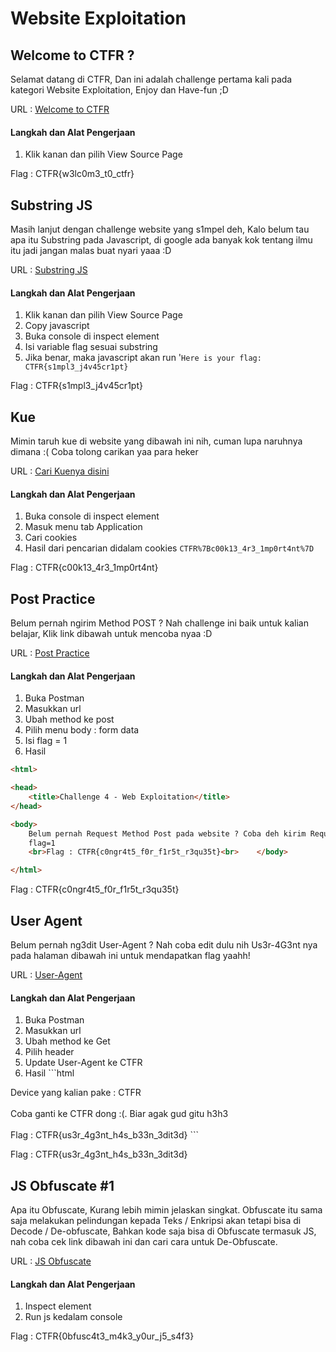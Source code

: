 # Website Exploitation
## Welcome to CTFR ?

Selamat datang di CTFR, Dan ini adalah challenge pertama kali pada kategori Website Exploitation, Enjoy dan Have-fun ;D

URL : [Welcome to CTFR](https://web.ctf.rasyidmf.com/chal1/ "Welcome to CTFR")


#### Langkah dan Alat Pengerjaan
1. Klik kanan dan pilih View Source Page

Flag : CTFR{w3lc0m3_t0_ctfr}
## Substring JS

Masih lanjut dengan challenge website yang s1mpel deh, Kalo belum tau apa itu Substring pada Javascript, di google ada banyak kok tentang ilmu itu jadi jangan malas buat nyari yaaa :D

URL : [Substring JS](https://web.ctf.rasyidmf.com/chal2/ "Substring JS")


#### Langkah dan Alat Pengerjaan
1. Klik kanan dan pilih View Source Page
2. Copy javascript
3. Buka console di inspect element
4. Isi variable flag sesuai substring
5. Jika benar, maka javascript akan run '`Here is your flag: CTFR{s1mpl3_j4v45cr1pt}`

Flag : CTFR{s1mpl3_j4v45cr1pt}
## Kue

Mimin taruh kue di website yang dibawah ini nih, cuman lupa naruhnya dimana :( Coba tolong carikan yaa para heker

URL : [Cari Kuenya disini](https://web.ctf.rasyidmf.com/chal3/ "Cari Kuenya disini")

#### Langkah dan Alat Pengerjaan
1. Buka console di inspect element
2. Masuk menu tab Application
3. Cari cookies
4. Hasil dari pencarian didalam cookies `CTFR%7Bc00k13_4r3_1mp0rt4nt%7D`

Flag : CTFR{c00k13_4r3_1mp0rt4nt}
## Post Practice

Belum pernah ngirim Method POST ? Nah challenge ini baik untuk kalian belajar, Klik link dibawah untuk mencoba nyaa :D

URL : [Post Practice](https://web.ctf.rasyidmf.com/chal4/ "Post Practice")

#### Langkah dan Alat Pengerjaan
1. Buka Postman
2. Masukkan url
3. Ubah method ke post
4. Pilih menu body : form data
5. Isi flag = 1
6. Hasil 
````html
<html>

<head>
	<title>Challenge 4 - Web Exploitation</title>
</head>

<body>
	Belum pernah Request Method Post pada website ? Coba deh kirim Request Method POST pada halaman ini dengan parameter
	flag=1
	<br>Flag : CTFR{c0ngr4t5_f0r_f1r5t_r3qu35t}<br>    </body>

</html>
````

Flag : CTFR{c0ngr4t5_f0r_f1r5t_r3qu35t}
## User Agent

Belum pernah ng3dit User-Agent ? Nah coba edit dulu nih Us3r-4G3nt nya pada halaman dibawah ini untuk mendapatkan flag yaahh!

URL : [User-Agent](https://web.ctf.rasyidmf.com/chal5/)

#### Langkah dan Alat Pengerjaan
1. Buka Postman
2. Masukkan url
3. Ubah method ke Get
3. Pilih header
4. Update User-Agent ke CTFR
5. Hasil ```html
<html>

<head>
	<title>Challenge 5 - Web Exploitation</title>
</head>

<body>
	Device yang kalian pake : CTFR<br><br>Coba ganti ke CTFR dong :(. Biar agak gud gitu h3h3
	<br><br>Flag : CTFR{us3r_4g3nt_h4s_b33n_3dit3d}    </body>

</html>
```


Flag : CTFR{us3r_4g3nt_h4s_b33n_3dit3d}
## JS Obfuscate #1

Apa itu Obfuscate, Kurang lebih mimin jelaskan singkat. Obfuscate itu sama saja melakukan pelindungan kepada Teks / Enkripsi akan tetapi bisa di Decode / De-obfuscate, Bahkan kode saja bisa di Obfuscate termasuk JS, nah coba cek link dibawah ini dan cari cara untuk De-Obfuscate.

URL : [JS Obfuscate](https://web.ctf.rasyidmf.com/chal6/)


#### Langkah dan Alat Pengerjaan
1. Inspect element
2. Run js kedalam console

Flag : CTFR{0bfusc4t3_m4k3_y0ur_j5_s4f3}
